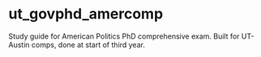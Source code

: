 # ut_govphd_amercomp
Study guide for American Politics PhD comprehensive exam. Built for UT-Austin comps, done at start of third year. 
